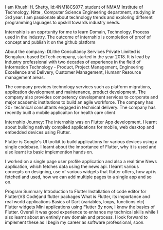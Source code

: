 I am Khushi H. Shetty, Id:4NM18CS077, student of NMAM Institute of Technology, Nitte , Computer Science Engineering department, studying in 3rd year. I am passionate about technology trends and exploring different programming laguages to upskill towards industry needs.

Internship is an opprtunity for me to learn Domain, Technology, Process used in the industry. The outcome of internship is completion of proof of concept and publish it on the github platform

About the company:
DLithe Consultancy Services Private Limited is Bengaluru based EdTech company, started in the year 2018. It is lead by industry professional with two decades of experience in the field of Information Technology - Product, Project Management, Engineering Excellence and Delivery, Customer Management, Humanr Resource management areas.

The company provides technology services such as platform migrations, application development and maintenance, product development. The company also provides competency development services to corporate and major academic institutions to build an agile workforce. The company has 20+ technical consultants engaged in technical delivery. The company has recently built a mobile applicaiton for health care client

Internship Journey:
The internship was on Flutter App development. I learnt about building natively compiled applications for mobile, web desktop and embedded devices using Flutter.

Flutter is Google's UI toolkit to build applications for various devices using a single codebase. I learnt about the importance of Flutter, why it is used and also learnt its basic implemention hands on.

I worked on a single page user profile application and also a real time News application, which fetches data using the news api. I learnt various concepts on designing, use of various widgets that flutter offers, how api is fetched and used, how we can add multiple pages to a single app and so on.

Program Summary
Introduction to Flutter
Installation of code editor for Flutter(VS Code)and flutter packages
What is Flutter, its importance and real world applications
Basics of Dart (variables, loops, functions etc)
Flutter widgets
Mini applications using Flutter
By now, I know the basics of Flutter. Overall it was good experience to enhance my technical skills while I also learnt about an entirely new domain and process. I look forward to implement these as I begin my career as software professional, soon.
